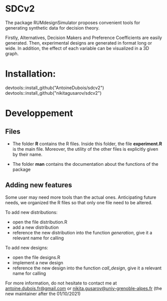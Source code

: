 # SDCv2

The package RUMdesignSimulator proposes convenient tools for generating synthetic data for decision theory.

Firstly, Alternatives, Decision Makers and Preference Coefficients are easily generated. 
Then, experimental designs are generated in format long or wide. 
In addition, the effect of each variable can be visualized in a 3D graph.



# Installation:

devtools::install_github("AntoineDubois/sdcv2")
devtools::install_github("nikitagusarov/sdcv2")


 
# Developpement

## Files

* The folder **R** contains the R files. Inside this folder, the file **experiment.R** is the main file. 
Moreover, the utility of the other files is explicitly given by their name.

* The folder **man** contains the documentation about the functions of the package

## Adding new features

Some user may need more tools than the actual ones. Anticipating future needs, we 
organized the R files so that only one file need to be altered.

To add new distributions: 

* open the file distribution.R
* add a new distribution
* reference the new distribution into the function *generation*, give it a relevant name for calling

To add new designs:
* open the file designs.R
* implement a new design
* reference the new design into the function *call_design*, give it a relevant name for calling

For more information, do not hesitate to contact me at <antoine.dubois.fr@gmail.com> or <nikita.gusarov@univ-grenoble-alpes.fr> (the new maintainer after the 01/10/2021)